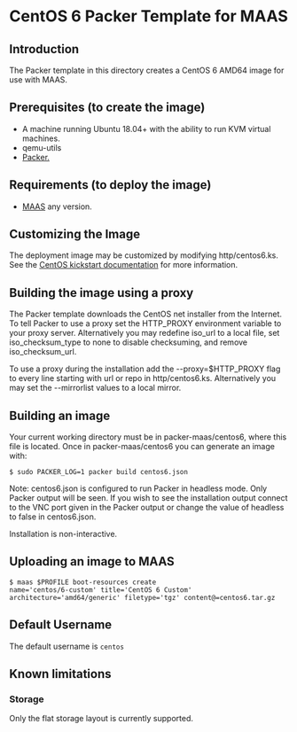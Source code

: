 # CentOS 6 Packer Template for MAAS

## Introduction
The Packer template in this directory creates a CentOS 6 AMD64 image for use with MAAS.

## Prerequisites (to create the image)

* A machine running Ubuntu 18.04+ with the ability to run KVM virtual machines.
* qemu-utils
* [Packer.](https://www.packer.io/intro/getting-started/install.html)

## Requirements (to deploy the image)

* [MAAS](https://maas.io) any version.

## Customizing the Image
The deployment image may be customized by modifying http/centos6.ks. See the [CentOS kickstart documentation](https://docs.centos.org/en-US/centos/install-guide/Kickstart2/) for more information.

## Building the image using a proxy
The Packer template downloads the CentOS net installer from the Internet.
To tell Packer to use a proxy set the HTTP_PROXY environment variable to
your proxy server. Alternatively you may redefine iso_url to a local file,
set iso_checksum_type to none to disable checksuming, and remove
iso_checksum_url.

To use a proxy during the installation add the --proxy=$HTTP_PROXY flag to every
line starting with url or repo in http/centos6.ks. Alternatively you may set the
--mirrorlist values to a local mirror.

## Building an image
Your current working directory must be in packer-maas/centos6, where this file
is located. Once in packer-maas/centos6 you can generate an image with:

```
$ sudo PACKER_LOG=1 packer build centos6.json
```

Note: centos6.json is configured to run Packer in headless mode. Only Packer
output will be seen. If you wish to see the installation output connect to the
VNC port given in the Packer output or change the value of headless to false in
centos6.json.

Installation is non-interactive.

## Uploading an image to MAAS
```
$ maas $PROFILE boot-resources create
name='centos/6-custom' title='CentOS 6 Custom' architecture='amd64/generic' filetype='tgz' content@=centos6.tar.gz
```

## Default Username
The default username is ```centos```

## Known limitations

### Storage
Only the flat storage layout is currently supported.
